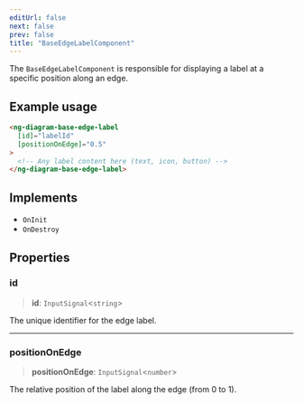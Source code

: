 ```yaml
---
editUrl: false
next: false
prev: false
title: "BaseEdgeLabelComponent"
---
```


The `BaseEdgeLabelComponent` is responsible for displaying a label at a specific position along an edge.

## Example usage
```html
<ng-diagram-base-edge-label
  [id]="labelId"
  [positionOnEdge]="0.5"
>
  <!-- Any label content here (text, icon, button) -->
</ng-diagram-base-edge-label>
```

## Implements

- `OnInit`
- `OnDestroy`

## Properties

### id

> **id**: `InputSignal`\<`string`\>

The unique identifier for the edge label.

***

### positionOnEdge

> **positionOnEdge**: `InputSignal`\<`number`\>

The relative position of the label along the edge (from 0 to 1).
